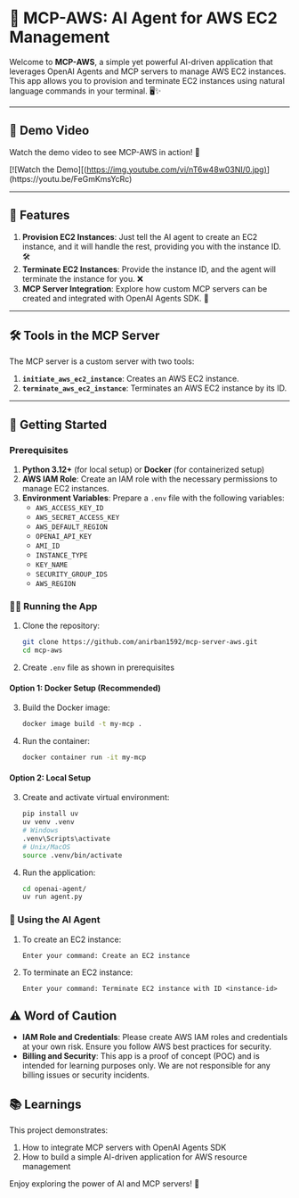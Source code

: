# 🚀 MCP-AWS: AI Agent for AWS EC2 Management

Welcome to **MCP-AWS**, a simple yet powerful AI-driven application that leverages OpenAI Agents and MCP servers to manage AWS EC2 instances. This app allows you to provision and terminate EC2 instances using natural language commands in your terminal. 🖥️✨


---

## 🎥 Demo Video

Watch the demo video to see MCP-AWS in action! 🚀

[![Watch the Demo][([https://img.youtube.com/vi/nT6w48w03NI/0.jpg)](https://youtu.be/nT6w48w03NI](https://youtu.be/FeGmKmsYcRc))](https://youtu.be/FeGmKmsYcRc)

---


## 🌟 Features

1. **Provision EC2 Instances**: Just tell the AI agent to create an EC2 instance, and it will handle the rest, providing you with the instance ID. 🛠️
2. **Terminate EC2 Instances**: Provide the instance ID, and the agent will terminate the instance for you. ❌
3. **MCP Server Integration**: Explore how custom MCP servers can be created and integrated with OpenAI Agents SDK. 🧩

---

## 🛠️ Tools in the MCP Server

The MCP server is a custom server with two tools:
1. **`initiate_aws_ec2_instance`**: Creates an AWS EC2 instance.
2. **`terminate_aws_ec2_instance`**: Terminates an AWS EC2 instance by its ID.

---

## 🚀 Getting Started

### Prerequisites
1. **Python 3.12+** (for local setup) or **Docker** (for containerized setup)
2. **AWS IAM Role**: Create an IAM role with the necessary permissions to manage EC2 instances.
3. **Environment Variables**: Prepare a `.env` file with the following variables:
    - `AWS_ACCESS_KEY_ID`
    - `AWS_SECRET_ACCESS_KEY`
    - `AWS_DEFAULT_REGION`
    - `OPENAI_API_KEY`
    - `AMI_ID`
    - `INSTANCE_TYPE`
    - `KEY_NAME`
    - `SECURITY_GROUP_IDS`
    - `AWS_REGION`

### 🏃‍♂️ Running the App
1. Clone the repository:
     ```bash
     git clone https://github.com/anirban1592/mcp-server-aws.git
     cd mcp-aws
     ```
2. Create `.env` file as shown in prerequisites

#### Option 1: Docker Setup (Recommended)

3. Build the Docker image:
     ```bash
     docker image build -t my-mcp .
     ```
4. Run the container:
     ```bash
     docker container run -it my-mcp
     ```

#### Option 2: Local Setup

3. Create and activate virtual environment:
     ```bash
     pip install uv
     uv venv .venv
     # Windows
     .venv\Scripts\activate
     # Unix/MacOS
     source .venv/bin/activate
     ```



4. Run the application:
     ```bash
     cd openai-agent/
     uv run agent.py
     ```

### 💬 Using the AI Agent

1. To create an EC2 instance:
    ```
    Enter your command: Create an EC2 instance
    ```

2. To terminate an EC2 instance:
    ```
    Enter your command: Terminate EC2 instance with ID <instance-id>
    ```

## ⚠️ Word of Caution

- **IAM Role and Credentials**: Please create AWS IAM roles and credentials at your own risk. Ensure you follow AWS best practices for security.
- **Billing and Security**: This app is a proof of concept (POC) and is intended for learning purposes only. We are not responsible for any billing issues or security incidents.

## 📚 Learnings

This project demonstrates:
1. How to integrate MCP servers with OpenAI Agents SDK
2. How to build a simple AI-driven application for AWS resource management

Enjoy exploring the power of AI and MCP servers! 🌟
